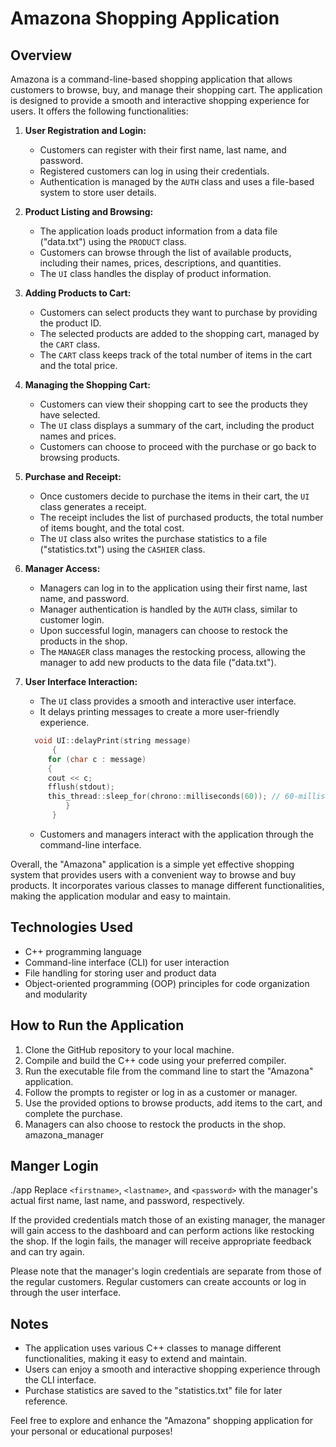 # Amazona Shopping Application

## Overview
Amazona is a command-line-based shopping application that allows customers to browse, buy, and manage their shopping cart. The application is designed to provide a smooth and interactive shopping experience for users. It offers the following functionalities:

1. **User Registration and Login:**
   - Customers can register with their first name, last name, and password.
   - Registered customers can log in using their credentials.
   - Authentication is managed by the `AUTH` class and uses a file-based system to store user details.

2. **Product Listing and Browsing:**
   - The application loads product information from a data file ("data.txt") using the `PRODUCT` class.
   - Customers can browse through the list of available products, including their names, prices, descriptions, and quantities.
   - The `UI` class handles the display of product information.

3. **Adding Products to Cart:**
   - Customers can select products they want to purchase by providing the product ID.
   - The selected products are added to the shopping cart, managed by the `CART` class.
   - The `CART` class keeps track of the total number of items in the cart and the total price.

4. **Managing the Shopping Cart:**
   - Customers can view their shopping cart to see the products they have selected.
   - The `UI` class displays a summary of the cart, including the product names and prices.
   - Customers can choose to proceed with the purchase or go back to browsing products.

5. **Purchase and Receipt:**
   - Once customers decide to purchase the items in their cart, the `UI` class generates a receipt.
   - The receipt includes the list of purchased products, the total number of items bought, and the total cost.
   - The `UI` class also writes the purchase statistics to a file ("statistics.txt") using the `CASHIER` class.

6. **Manager Access:**
   - Managers can log in to the application using their first name, last name, and password.
   - Manager authentication is handled by the `AUTH` class, similar to customer login.
   - Upon successful login, managers can choose to restock the products in the shop.
   - The `MANAGER` class manages the restocking process, allowing the manager to add new products to the data file ("data.txt").

7. **User Interface Interaction:**
   - The `UI` class provides a smooth and interactive user interface.
   - It delays printing messages to create a more user-friendly experience.
   ```c++
     void UI::delayPrint(string message)
         {
        for (char c : message) 
        {
        cout << c;
        fflush(stdout);
        this_thread::sleep_for(chrono::milliseconds(60)); // 60-millisecond delay
            }
         }

   ```
   - Customers and managers interact with the application through the command-line interface.

Overall, the "Amazona" application is a simple yet effective shopping system that provides users with a convenient way to browse and buy products. It incorporates various classes to manage different functionalities, making the application modular and easy to maintain.

## Technologies Used
- C++ programming language
- Command-line interface (CLI) for user interaction
- File handling for storing user and product data
- Object-oriented programming (OOP) principles for code organization and modularity

## How to Run the Application
1. Clone the GitHub repository to your local machine.
2. Compile and build the C++ code using your preferred compiler.
3. Run the executable file from the command line to start the "Amazona" application.
4. Follow the prompts to register or log in as a customer or manager.
5. Use the provided options to browse products, add items to the cart, and complete the purchase.
6. Managers can also choose to restock the products in the shop.
amazona_manager
## Manger Login
./app <firstname> <lastname> <password>
Replace `<firstname>`, `<lastname>`, and `<password>` with the manager's actual first name, last name, and password, respectively.

If the provided credentials match those of an existing manager, the manager will gain access to the dashboard and can perform actions like restocking the shop. If the login fails, the manager will receive appropriate feedback and can try again.

Please note that the manager's login credentials are separate from those of the regular customers. Regular customers can create accounts or log in through the user interface.

## Notes
- The application uses various C++ classes to manage different functionalities, making it easy to extend and maintain.
- Users can enjoy a smooth and interactive shopping experience through the CLI interface.
- Purchase statistics are saved to the "statistics.txt" file for later reference.

Feel free to explore and enhance the "Amazona" shopping application for your personal or educational purposes!
